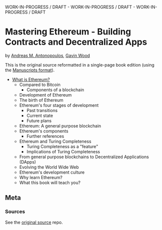 
WORK-IN-PROGRESS / DRAFT - WORK-IN-PROGRESS / DRAFT - WORK-IN-PROGRESS / DRAFT

# Mastering Ethereum - Building Contracts and Decentralized Apps 

by [Andreas M. Antonopoulos](github.com/aantonop), [Gavin Wood](https://github.com/gavofyork)


This is the original source reformatted in a single-page book edition (using the [Manuscripts format](http://manuscripts.github.io)).


- [What is Ethereum?](manuscript/what-is.md)
  - Compared to Bitcoin
    - Components of a blockchain
  - Development of Ethereum
  - The birth of Ethereum
  - Ethereum's four stages of development
    - Past transitions
    - Current state
    - Future plans
  - Ethereum: A general purpose blockchain
  - Ethereum's components
    - Further references
  - Ethereum and Turing Completeness
    - Turing Completeness as a "feature"
    - Implications of Turing Completeness
  - From general purpose blockchains to Decentralized Applications (DApps)
  - Evolving the World Wide Web
  - Ethereum's development culture
  - Why learn Ethereum?
  - What this book will teach you?



## Meta

### Sources

See the [original source](https://github.com/ethereumbook/ethereumbook) repo.
